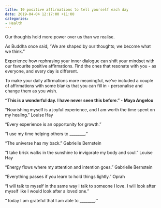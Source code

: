 ```yaml
---
title: 10 positive affirmations to tell yourself each day
date: 2019-04-04 12:17:00 +11:00
categories:
- Health
---
```


Our thoughts hold more power over us than we realise. 

As Buddha once said, “We are shaped by our thoughts; we become what we think.”

Experience how rephrasing your inner dialogue can shift your mindset with our favourite positive affirmations. Find the ones that resonate with you - as everyone, and every day is different. 

To make your daily affirmations more meaningful, we’ve included a couple of affirmations with some blanks that you can fill in - personalise and change them as you wish. 

**“This is a wonderful day. I have never seen this before.” - Maya Angelou**

“Nourishing myself is a joyful experience, and I am worth the time spent on my healing.”
Louise Hay

“Every experience is an opportunity for growth.”

“I use my time helping others to ________.”

“The universe has my back.”
Gabrielle Bernstein 

“I take brisk walks in the sunshine to invigorate my body and soul.”
Louise Hay 

“Energy flows where my attention and intention goes.” 
Gabrielle Bernstein 

“Everything passes if you learn to hold things lightly.”
Oprah 

“I will talk to myself in the same way I talk to someone I love. I will look after myself like I would look after a loved one.” 

“Today I am grateful that I am able to ________.”
